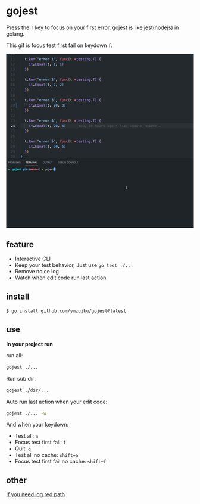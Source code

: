 # gojest

Press the `f` key to focus on your first error, gojest is like jest(nodejs) in golang.

This gif is focus test first fail on keydown `f`:

![](./gojest.gif)

## feature

- Interactive CLI
- Keep your test behavior, Just use `go test ./...`
- Remove noice log
- Watch when edit code run last action

## install

```sh
$ go install github.com/ymzuiku/gojest@latest
```

## use

**In your project run**

run all:

```sh
gojest ./...
```

Run sub dir:

```sh
gojest ./dir/...
```

Auto run last action when your edit code:

```sh
gojest ./... -w
```

And when your keydown:

- Test all: `a`
- Focus test first fail: `f`
- Quit: `q`
- Test all no cache: `shift+a`
- Focus test first fail no cache: `shift+f`

## other

[If you need log red path](./README_it.md)
